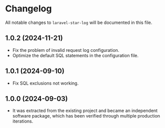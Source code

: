 # Changelog

All notable changes to `laravel-star-log` will be documented in this file.

## 1.0.2 (2024-11-21)

- Fix the problem of invalid request log configuration.
- Optimize the default SQL statements in the configuration file.

## 1.0.1 (2024-09-10)

- Fix SQL exclusions not working.

## 1.0.0 (2024-09-03)

- It was extracted from the existing project and became an independent software package, which has been verified through multiple production iterations.
